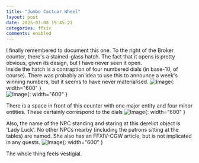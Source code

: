 ```yaml
---
title: "Jumbo Cactuar Wheel"
layout: post
date: 2025-01-08 19:45:21
categories: ffxiv
comments: enabled
---
```

I finally remembered to document this one. To the right of the Broker counter, there's a stained-glass hatch. The fact that it opens is pretty obvious, given its design, but I have never seen it open.  
Inside the hatch is a contraption of four numbered dials (in base-10, of course). There was probably an idea to use this to announce a week's winning numbers, but it seems to have never materialised.
![Image](/JC_1.png){: width="600" }  
![Image](/JC_3.png){: width="600" }

There is a space in front of this counter with one major entity and four minor entities. These certainly correspond to the dials
![Image](/JC_2.png){: width="600" }

Also, the name of the NPC standing and staring at this derelict object is 'Lady Luck'. No other NPCs nearby (including the patrons sitting at the tables) are named. She also has an FFXIV-CGW article, but is not implicated in any quests.
![Image](/JC_4.png){: width="600" }

The whole thing feels vestigial.


